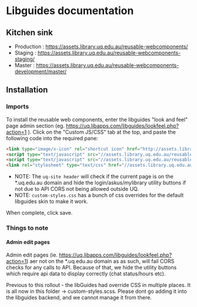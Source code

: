 # Libguides documentation
## Kitchen sink
- Production : https://assets.library.uq.edu.au/reusable-webcomponents/
- Staging : https://assets.library.uq.edu.au/reusable-webcomponents-staging/
- Master : https://assets.library.uq.edu.au/reusable-webcomponents-development/master/
## Installation
### Imports
To install the reusable web components, enter the libguides "look and feel" page admin section (eg. https://uq.libapps.com/libguides/lookfeel.php?action=1 ). Click on the "Custom JS/CSS" tab at the top, and paste the following code into the required pane:

```html
<link type="image/x-icon" rel="shortcut icon" href="http://assets.library.uq.edu.au/reusable-webcomponents/favicon.ico">
<script type="text/javascript" src="//assets.library.uq.edu.au/reusable-webcomponents/applications/libguides/load.js"></script>
<script type="text/javascript" src="//assets.library.uq.edu.au/reusable-webcomponents/uq-lib-reusable.min.js"></script>
<link rel="stylesheet" type="text/css" href="//assets.library.uq.edu.au/reusable-webcomponents/applications/libguides/custom-styles.css">
```
* NOTE: The `uq-site header` will check if the current page is on the *.uq.edu.au domain and hide the login/askus/mylibrary utility buttons if not due to API CORS not being allowed outside UQ.
* NOTE: `custom-styles.css` has a bunch of css overrides for the default libguides skin to make it work. 

When complete, click save.

### Things to note

#### Admin edit pages
Admin edit pages (ie. https://uq.libapps.com/libguides/lookfeel.php?action=1) aer not on the *.uq.edu.au domain as as such, will fail CORS checks for any calls to API. Because of that, we hide the utility buttons which require api data to display correctly (chat status/hours etc).

Previous to this rollout - the libGuides had override CSS in multiple places. It is all now in this folder -> custom-styles.scss. Please dont go adding it into the libguides backend, and we cannot manage it from there.
